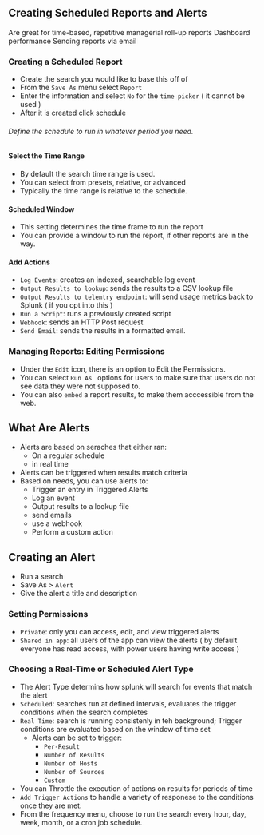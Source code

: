 ## Creating Scheduled Reports and Alerts
Are great for time-based, repetitive managerial roll-up reports
Dashboard performance
Sending reports via email

### Creating a Scheduled Report
* Create the search you would like to base this off of
* From the `Save As` menu select `Report`
* Enter the information and select `No` for the `time picker` ( it cannot be used )
* After it is created click schedule
###### Define the schedule to run in whatever period you need.

#### Select the Time Range
* By default the search time range is used.
* You can select from presets, relative, or advanced
* Typically the time range is relative to the schedule.     

#### Scheduled Window
* This setting determines the time frame to run the report
* You can provide a window to run the report, if other reports are in the way.

#### Add Actions
* `Log Events`: creates an indexed, searchable log event
* `Output Results to lookup`: sends the results to a CSV lookup file
* `Output Results to telemtry endpoint`: will send usage metrics back to  Splunk ( if you opt into this )
* `Run a Script`: runs a previously created script
* `Webhook`: sends an HTTP Post request 
* `Send Email`: sends the results in a formatted email.

### Managing Reports: Editing Permissions
* Under the `Edit` icon, there is an option to Edit the Permissions.
* You can select `Run As ` options for users to make sure that users do not see data they were not supposed to. 
* You can also `embed` a report results, to make them acccessible from the web. 

## What Are Alerts
* Alerts are based on seraches that either ran:
  * On a regular schedule
  * in real time 
* Alerts can be triggered when results match criteria
* Based on needs, you can use alerts to:
  * Trigger an entry in Triggered Alerts
  * Log an event
  * Output results to a lookup file
  * send emails
  * use a webhook
  * Perform a custom action
## Creating an Alert
* Run a search
* Save As > `Alert`
* Give the alert a title and description
### Setting Permissions
* `Private`: only you can access, edit, and view triggered alerts
* `Shared in app`: all users of the app can view the alerts ( by default everyone has read access, with power users having write access )

### Choosing a Real-Time or Scheduled Alert Type
* The Alert Type determins how splunk will search for events that match the alert
* `Scheduled`: searches run at defined intervals, evaluates the trigger conditions when the search completes
* `Real Time`: search is running consistenly in teh background; Trigger conditions are evaluated based on the window of time set 
  * Alerts can be set to trigger:
    * `Per-Result`
    * `Number of Results`
    * `Number of Hosts`
    * `Number of Sources`
    * `Custom`
* You can Throttle the execution of actions on results for periods of time
* `Add Trigger Actions` to handle a variety of responese to the conditions once they are met. 
* From the frequency menu, choose to run the search every hour, day, week, month, or a cron job schedule. 
